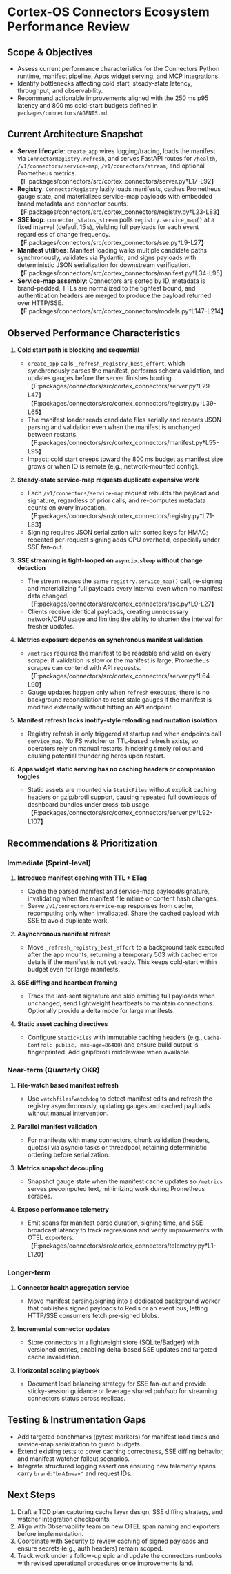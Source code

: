 # Cortex-OS Connectors Ecosystem Performance Review

## Scope & Objectives
- Assess current performance characteristics for the Connectors Python runtime, manifest pipeline, Apps widget serving, and MCP integrations.
- Identify bottlenecks affecting cold start, steady-state latency, throughput, and observability.
- Recommend actionable improvements aligned with the 250 ms p95 latency and 800 ms cold-start budgets defined in `packages/connectors/AGENTS.md`.

## Current Architecture Snapshot
- **Server lifecycle**: `create_app` wires logging/tracing, loads the manifest via `ConnectorRegistry.refresh`, and serves FastAPI routes for `/health`, `/v1/connectors/service-map`, `/v1/connectors/stream`, and optional Prometheus metrics.【F:packages/connectors/src/cortex_connectors/server.py†L17-L92】
- **Registry**: `ConnectorRegistry` lazily loads manifests, caches Prometheus gauge state, and materializes service-map payloads with embedded brand metadata and connector counts.【F:packages/connectors/src/cortex_connectors/registry.py†L23-L83】
- **SSE loop**: `connector_status_stream` polls `registry.service_map()` at a fixed interval (default 15 s), yielding full payloads for each event regardless of change frequency.【F:packages/connectors/src/cortex_connectors/sse.py†L9-L27】
- **Manifest utilities**: Manifest loading walks multiple candidate paths synchronously, validates via Pydantic, and signs payloads with deterministic JSON serialization for downstream verification.【F:packages/connectors/src/cortex_connectors/manifest.py†L34-L95】
- **Service-map assembly**: Connectors are sorted by ID, metadata is brand-padded, TTLs are normalized to the tightest bound, and authentication headers are merged to produce the payload returned over HTTP/SSE.【F:packages/connectors/src/cortex_connectors/models.py†L147-L214】

## Observed Performance Characteristics
1. **Cold start path is blocking and sequential**
   - `create_app` calls `_refresh_registry_best_effort`, which synchronously parses the manifest, performs schema validation, and updates gauges before the server finishes booting.【F:packages/connectors/src/cortex_connectors/server.py†L29-L47】【F:packages/connectors/src/cortex_connectors/registry.py†L39-L65】
   - The manifest loader reads candidate files serially and repeats JSON parsing and validation even when the manifest is unchanged between restarts.【F:packages/connectors/src/cortex_connectors/manifest.py†L55-L95】
   - Impact: cold start creeps toward the 800 ms budget as manifest size grows or when IO is remote (e.g., network-mounted config).

2. **Steady-state service-map requests duplicate expensive work**
   - Each `/v1/connectors/service-map` request rebuilds the payload and signature, regardless of prior calls, and re-computes metadata counts on every invocation.【F:packages/connectors/src/cortex_connectors/registry.py†L71-L83】
   - Signing requires JSON serialization with sorted keys for HMAC; repeated per-request signing adds CPU overhead, especially under SSE fan-out.

3. **SSE streaming is tight-looped on `asyncio.sleep` without change detection**
   - The stream reuses the same `registry.service_map()` call, re-signing and materializing full payloads every interval even when no manifest data changed.【F:packages/connectors/src/cortex_connectors/sse.py†L9-L27】
   - Clients receive identical payloads, creating unnecessary network/CPU usage and limiting the ability to shorten the interval for fresher updates.

4. **Metrics exposure depends on synchronous manifest validation**
   - `/metrics` requires the manifest to be readable and valid on every scrape; if validation is slow or the manifest is large, Prometheus scrapes can contend with API requests.【F:packages/connectors/src/cortex_connectors/server.py†L64-L90】
   - Gauge updates happen only when `refresh` executes; there is no background reconciliation to reset stale gauges if the manifest is modified externally without hitting an API endpoint.

5. **Manifest refresh lacks inotify-style reloading and mutation isolation**
   - Registry refresh is only triggered at startup and when endpoints call `service_map`. No FS watcher or TTL-based refresh exists, so operators rely on manual restarts, hindering timely rollout and causing potential thundering herds upon restart.

6. **Apps widget static serving has no caching headers or compression toggles**
   - Static assets are mounted via `StaticFiles` without explicit caching headers or gzip/brotli support, causing repeated full downloads of dashboard bundles under cross-tab usage.【F:packages/connectors/src/cortex_connectors/server.py†L92-L107】

## Recommendations & Prioritization

### Immediate (Sprint-level)
1. **Introduce manifest caching with TTL + ETag**
   - Cache the parsed manifest and service-map payload/signature, invalidating when the manifest file mtime or content hash changes.
   - Serve `/v1/connectors/service-map` responses from cache, recomputing only when invalidated. Share the cached payload with SSE to avoid duplicate work.

2. **Asynchronous manifest refresh**
   - Move `_refresh_registry_best_effort` to a background task executed after the app mounts, returning a temporary 503 with cached error details if the manifest is not yet ready. This keeps cold-start within budget even for large manifests.

3. **SSE diffing and heartbeat framing**
   - Track the last-sent signature and skip emitting full payloads when unchanged; send lightweight heartbeats to maintain connections. Optionally provide a delta mode for large manifests.

4. **Static asset caching directives**
   - Configure `StaticFiles` with immutable caching headers (e.g., `Cache-Control: public, max-age=86400`) and ensure build output is fingerprinted. Add gzip/brotli middleware when available.

### Near-term (Quarterly OKR)
1. **File-watch based manifest refresh**
   - Use `watchfiles`/`watchdog` to detect manifest edits and refresh the registry asynchronously, updating gauges and cached payloads without manual intervention.

2. **Parallel manifest validation**
   - For manifests with many connectors, chunk validation (headers, quotas) via asyncio tasks or threadpool, retaining deterministic ordering before serialization.

3. **Metrics snapshot decoupling**
   - Snapshot gauge state when the manifest cache updates so `/metrics` serves precomputed text, minimizing work during Prometheus scrapes.

4. **Expose performance telemetry**
   - Emit spans for manifest parse duration, signing time, and SSE broadcast latency to track regressions and verify improvements with OTEL exporters.【F:packages/connectors/src/cortex_connectors/telemetry.py†L1-L120】

### Longer-term
1. **Connector health aggregation service**
   - Move manifest parsing/signing into a dedicated background worker that publishes signed payloads to Redis or an event bus, letting HTTP/SSE consumers fetch pre-signed blobs.

2. **Incremental connector updates**
   - Store connectors in a lightweight store (SQLite/Badger) with versioned entries, enabling delta-based SSE updates and targeted cache invalidation.

3. **Horizontal scaling playbook**
   - Document load balancing strategy for SSE fan-out and provide sticky-session guidance or leverage shared pub/sub for streaming connectors status across replicas.

## Testing & Instrumentation Gaps
- Add targeted benchmarks (pytest markers) for manifest load times and service-map serialization to guard budgets.
- Extend existing tests to cover caching correctness, SSE diffing behavior, and manifest watcher fallout scenarios.
- Integrate structured logging assertions ensuring new telemetry spans carry `brand:"brAInwav"` and request IDs.

## Next Steps
1. Draft a TDD plan capturing cache layer design, SSE diffing strategy, and watcher integration checkpoints.
2. Align with Observability team on new OTEL span naming and exporters before implementation.
3. Coordinate with Security to review caching of signed payloads and ensure secrets (e.g., auth headers) remain scoped.
4. Track work under a follow-up epic and update the connectors runbooks with revised operational procedures once improvements land.

